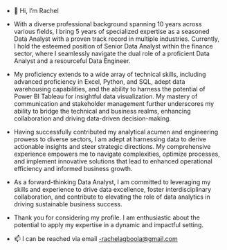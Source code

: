 - 👋 Hi, I’m Rachel
  
-  With a diverse professional background spanning 10 years across various fields, I bring 5 years of specialized expertise as a seasoned Data Analyst with a proven track record in multiple industries. Currently, I hold the esteemed position of Senior Data Analyst within the finance sector, where I seamlessly navigate the dual role of a proficient Data Analyst and a resourceful Data Engineer.

- My proficiency extends to a wide array of technical skills, including advanced proficiency in Excel, Python, and SQL, adept data warehousing capabilities, and the ability to harness the potential of Power BI Tableau for insightful data visualization. My mastery of communication and stakeholder management further underscores my ability to bridge the technical and business realms, enhancing collaboration and driving data-driven decision-making.

- Having successfully contributed my analytical acumen and engineering prowess to diverse sectors, I am adept at harnessing data to derive actionable insights and steer strategic directions. My comprehensive experience empowers me to navigate complexities, optimize processes, and implement innovative solutions that lead to enhanced operational efficiency and informed business growth.

- As a forward-thinking Data Analyst, I am committed to leveraging my skills and experience to drive data excellence, foster interdisciplinary collaboration, and contribute to elevating the role of data analytics in driving sustainable business success.

- Thank you for considering my profile. I am enthusiastic about the potential to apply my expertise in a dynamic and impactful setting.
- 📫 I can be reached via email -rachelagboola@gmail.com 





<!---
Lachel1/Lachel1 is a ✨ special ✨ repository because its `README.md` (this file) appears on your GitHub profile.
You can click the Preview link to take a look at your changes.
--->
